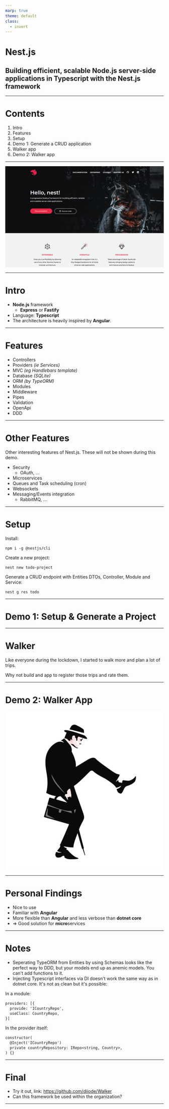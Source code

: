 ```yaml
---
marp: true
theme: default
class:
  - invert
---
```


# Nest.js

## Building efficient, scalable Node.js server-side applications in Typescript with the Nest.js framework

---

# Contents

1.  Intro
2.  Features
3.  Setup
4.  Demo 1: Generate a CRUD application
5.  Walker app
6.  Demo 2: Walker app

---

![bg](nestjs-website.png)

---

# Intro

- **Node.js** framework
  - **Express** or **Fastify**
- Language: **Typescript**
- The architecture is heavily inspired by **Angular**.

---

# Features

- Controllers
- Providers _(ie Services)_
- MVC _(eg Handlebars template)_
- Database _(SQLite)_
- ORM _(by TypeORM)_
- Modules
- Middleware
- Pipes
- Validation
- OpenApi
- DDD

---

# Other Features

Other interesting features of Nest.js. These will not be shown during this demo.

- Security
  - OAuth, ...
- Microservices
- Queues and Task scheduling (cron)
- Websockets
- Messaging/Events integration
  - RabbitMQ, ...

---

# Setup

Install:

```
npm i -g @nestjs/cli
```

Create a new project:

```
nest new todo-project
```

Generate a CRUD endpoint with Entities DTOs, Controller, Module and Service:

```
nest g res todo
```

---

# Demo 1: Setup & Generate a Project

---

# Walker

Like everyone during the lockdown, I started to walk more and plan a lot of trips.

Why not build and app to register those trips and rate them.

---

# Demo 2: Walker App

![bg right](silly-walks.png)

---

# Personal Findings

- Nice to use
- Familiar with **Angular**
- More flexible than **Angular** and less verbose than **dotnet core**
- => Good solution for **micro**services

---

# Notes

- Seperating TypeORM from Entities by using Schemas looks like the perfect way to DDD, but your models end up as anemic models. You can't add functions to it.
- Injecting Typescript interfaces via DI doesn't work the same way as in dotnet core. It's not as clean but it's possible:

In a module:

```
providers: [{
  provide: 'ICountryRepo',
  useClass: CountryRepo,
}]
```

In the provider itself:

```
constructor(
  @Inject('ICountryRepo')
  private countryRepository: IRepo<string, Country>,
) {}
```

---

# Final

- Try it out, link: https://github.com/diiode/Walker
- Can this framework be used within the organization?

---
